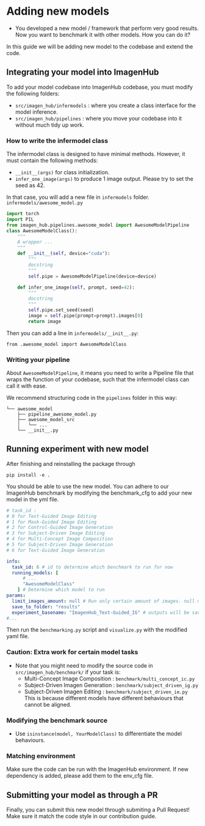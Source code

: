 # Adding new models

* You developed a new model / framework that perform very good results. Now you want to benchmark it with other models. How you can do it?

In this guide we will be adding new model to the codebase and extend the code.

## Integrating your model into ImagenHub


To add your model codebase into ImagenHub codebase, you must modify the following folders:

* `src/imagen_hub/infermodels` : where you create a class interface for the model inference.
* `src/imagen_hub/pipelines` : where you move your codebase into it without much tidy up work.

### How to write the infermodel class
The infermodel class is designed to have minimal methods. However, it must contain the following methods:

* `__init__(args)` for class initialization.
* `infer_one_image(args)` to produce 1 image output. Please try to set the seed as 42.

In that case, you will add a new file in `infermodels` folder.
`infermodels/awesome_model.py`
```python
import torch
import PIL
from imagen_hub.pipelines.awesome_model import AwesomeModelPipeline
class AwesomeModelClass():
    """
    A wrapper ...
    """
    def __init__(self, device="cuda"):
        """
        docstring
        """
        self.pipe = AwesomeModelPipeline(device=device)

    def infer_one_image(self, prompt, seed=42):
        """
        docstring
        """
        self.pipe.set_seed(seed)
        image = self.pipe(prompt=prompt).images[0]
        return image
```
Then you can add a line in `infermodels/__init__.py`:
```shell
from .awesome_model import AwesomeModelClass
```

### Writing your pipeline
About `AwesomeModelPipeline`, it means you need to write a Pipeline file that wraps the function of your codebase, such that the infermodel class can call it with ease.

We recommend structuring code in the `pipelines` folder in this way:

```shell
└── awesome_model
    ├── pipeline_awesome_model.py
    ├── awesome_model_src
    │   └── ...
    └── __init__.py
```

## Running experiment with new model
After finishing and reinstalling the package through 
```shell
pip install -e .
```

You should be able to use the new model. You can adhere to our ImagenHub benchmark by modifying the benchmark_cfg to add your new model in the yml file.

```yaml
# task_id :
# 0 for Text-Guided Image Editing
# 1 for Mask-Guided Image Editing
# 2 for Control-Guided Image Generation
# 3 for Subject-Driven Image Editing
# 4 for Multi-Concept Image Composition
# 5 for Subject-Driven Image Generation
# 6 for Text-Guided Image Generation

info:
  task_id: 6 # id to determine which benchmark to run for now
  running_models: [
      # ...
      "AwesomeModelClass"
    ] # Determine which model to run
params:
  limit_images_amount: null # Run only certain amount of images. null means running all of them
  save_to_folder: "results"
  experiment_basename: "ImagenHub_Text-Guided_IG" # outputs will be saved to <save_to_folder>/<experiment_basename>/
#...
```

Then run the `benchmarking.py` script and `visualize.py` with the modified yaml file.

### Caution: Extra work for certain model tasks

* Note that you might need to modify the source code in `src/imagen_hub/benchmark/` if your task is:
    * Multi-Concept Image Composition : `benchmark/multi_concept_ic.py`
    * Subject-Driven Imagen Generation : `benchmark/subject_driven_ig.py`
    * Subject-Driven Imagen Editing : `benchmark/subject_driven_ie.py`
This is because different models have different behaviours that cannot be aligned.

### Modifying the benchmark source

* Use `isinstance(model, YourModelClass)` to differentiate the model behaviours.

### Matching environment
Make sure the code can be run with the ImagenHub environment. If new dependency is added, please add them to the env_cfg file.

## Submitting your model as through a PR

Finally, you can submit this new model through submiting a Pull Request! Make sure it match the code style in our contribution guide.